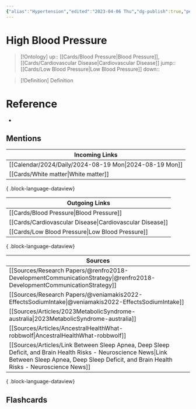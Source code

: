 ```yaml
---
{"alias":"Hypertension","edited":"2023-04-06 Thu","dg-publish":true,"permalink":"/cards/high-blood-pressure/","dgPassFrontmatter":true}
---
```


# High Blood Pressure

> [!Ontology]
> up:: [[Cards/Blood Pressure\|Blood Pressure]], [[Cards/Cardiovascular Disease\|Cardiovascular Disease]]
> jump:: [[Cards/Low Blood Pressure\|Low Blood Pressure]]
> down:: 

> [!Definition] Definition

# Reference

- 

## Mentions
| Incoming Links                                            |
| --------------------------------------------------------- |
| [[Calendar/2024/Daily/2024-08-19 Mon\|2024-08-19 Mon]] |
| [[Cards/White matter\|White matter]]                   |

{ .block-language-dataview}

| Outgoing Links                                              |
| ----------------------------------------------------------- |
| [[Cards/Blood Pressure\|Blood Pressure]]                 |
| [[Cards/Cardiovascular Disease\|Cardiovascular Disease]] |
| [[Cards/Low Blood Pressure\|Low Blood Pressure]]         |

{ .block-language-dataview}

| Sources                                                                                                                                                                                                    |
| ---------------------------------------------------------------------------------------------------------------------------------------------------------------------------------------------------------- |
| [[Sources/Research Papers/@renfro2018-DevelopmentCommunicationStrategy\|@renfro2018-DevelopmentCommunicationStrategy]]                                                                                  |
| [[Sources/Research Papers/@veniamakis2022-EffectsSodiumIntake\|@veniamakis2022-EffectsSodiumIntake]]                                                                                                    |
| [[Sources/Articles/2023MetabolicSyndrome-australia\|2023MetabolicSyndrome-australia]]                                                                                                                   |
| [[Sources/Articles/AncestralHealthWhat-robbwolf\|AncestralHealthWhat-robbwolf]]                                                                                                                         |
| [[Sources/Articles/Link Between Sleep Apnea, Deep Sleep Deficit, and Brain Health Risks - Neuroscience News\|Link Between Sleep Apnea, Deep Sleep Deficit, and Brain Health Risks - Neuroscience News]] |

{ .block-language-dataview}

## Flashcards